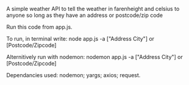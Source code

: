 A simple weather API to tell the weather in farenheight and celsius to anyone so long as they have an address or postcode/zip code

Run this code from app.js.

To run, in terminal write:
node app.js -a ["Address City"] or [Postcode/Zipcode]

Alternitively run with nodemon:
nodemon app.js -a ["Address City"] or [Postcode/Zipcode]

Dependancies used:
nodemon;
yargs;
axios;
request.


